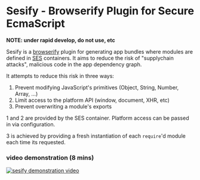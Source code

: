 # Sesify - Browserify Plugin for Secure EcmaScript

**NOTE: under rapid develop, do not use, etc**

Sesify is a [browserify][BrowserifyGithub] plugin for generating app bundles where modules are defined in [SES][SesGithub] containers. It aims to reduce the risk of "supplychain attacks", malicious code in the app dependency graph.

It attempts to reduce this risk in three ways:
  1. Prevent modifying JavaScript's primitives (Object, String, Number, Array, ...)
  2. Limit access to the platform API (window, document, XHR, etc)
  3. Prevent overwriting a module's exports

1 and 2 are provided by the SES container. Platform access can be passed in via configuration.

3 is achieved by providing a fresh instantiation of each `require`'d module each time its requested.


[BrowserifyGithub]: https://github.com/browserify/browserify
[SesGithub]: https://github.com/agoric/SES

### video demonstration (8 mins)

[![sesify demonstration video](https://img.youtube.com/vi/S2_rjQ-_Nnw/0.jpg)](https://www.youtube.com/watch?v=S2_rjQ-_Nnw)
